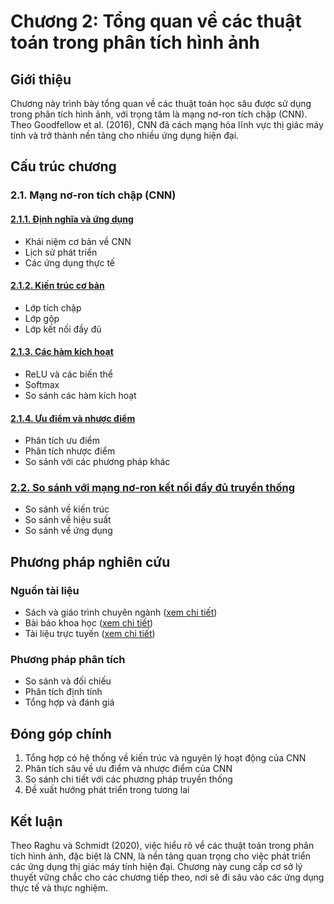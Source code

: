 # Chương 2: Tổng quan về các thuật toán trong phân tích hình ảnh

## Giới thiệu

Chương này trình bày tổng quan về các thuật toán học sâu được sử dụng trong phân tích hình ảnh, với trọng tâm là mạng nơ-ron tích chập (CNN). Theo Goodfellow et al. (2016), CNN đã cách mạng hóa lĩnh vực thị giác máy tính và trở thành nền tảng cho nhiều ứng dụng hiện đại.

## Cấu trúc chương

### 2.1. Mạng nơ-ron tích chập (CNN)

#### [2.1.1. Định nghĩa và ứng dụng](../chapter2/2.1.1-dinh-nghia-ung-dung.md)

-   Khái niệm cơ bản về CNN
-   Lịch sử phát triển
-   Các ứng dụng thực tế

#### [2.1.2. Kiến trúc cơ bản](../chapter2/2.1.2-kien-truc-co-ban.md)

-   Lớp tích chập
-   Lớp gộp
-   Lớp kết nối đầy đủ

#### [2.1.3. Các hàm kích hoạt](../chapter2/2.1.3-ham-kich-hoat.md)

-   ReLU và các biến thể
-   Softmax
-   So sánh các hàm kích hoạt

#### [2.1.4. Ưu điểm và nhược điểm](../chapter2/2.1.4-uu-nhuoc-diem.md)

-   Phân tích ưu điểm
-   Phân tích nhược điểm
-   So sánh với các phương pháp khác

### [2.2. So sánh với mạng nơ-ron kết nối đầy đủ truyền thống](../chapter2/2.2-so-sanh.md)

-   So sánh về kiến trúc
-   So sánh về hiệu suất
-   So sánh về ứng dụng

## Phương pháp nghiên cứu

### Nguồn tài liệu

-   Sách và giáo trình chuyên ngành ([xem chi tiết](../chapter2/references.md#sách-và-giáo-trình))
-   Bài báo khoa học ([xem chi tiết](../chapter2/references.md#bài-báo-khoa-học))
-   Tài liệu trực tuyến ([xem chi tiết](../chapter2/references.md#tài-liệu-trực-tuyến-và-khóa-học))

### Phương pháp phân tích

-   So sánh và đối chiếu
-   Phân tích định tính
-   Tổng hợp và đánh giá

## Đóng góp chính

1. Tổng hợp có hệ thống về kiến trúc và nguyên lý hoạt động của CNN
2. Phân tích sâu về ưu điểm và nhược điểm của CNN
3. So sánh chi tiết với các phương pháp truyền thống
4. Đề xuất hướng phát triển trong tương lai

## Kết luận

Theo Raghu và Schmidt (2020), việc hiểu rõ về các thuật toán trong phân tích hình ảnh, đặc biệt là CNN, là nền tảng quan trọng cho việc phát triển các ứng dụng thị giác máy tính hiện đại. Chương này cung cấp cơ sở lý thuyết vững chắc cho các chương tiếp theo, nơi sẽ đi sâu vào các ứng dụng thực tế và thực nghiệm.
